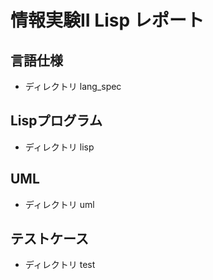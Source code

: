 # 情報実験II Lisp レポート

## 言語仕様
- ディレクトリ lang_spec

## Lispプログラム
- ディレクトリ lisp

## UML
- ディレクトリ uml

## テストケース
- ディレクトリ test
